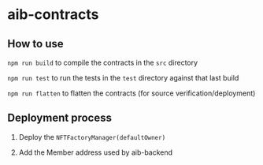 # aib-contracts

## How to use

`npm run build` to compile the contracts in the `src` directory

`npm run test` to run the tests in the `test` directory against that last build

`npm run flatten` to flatten the contracts (for source verification/deployment)

## Deployment process

1. Deploy the `NFTFactoryManager(defaultOwner)`

2. Add the Member address used by aib-backend
